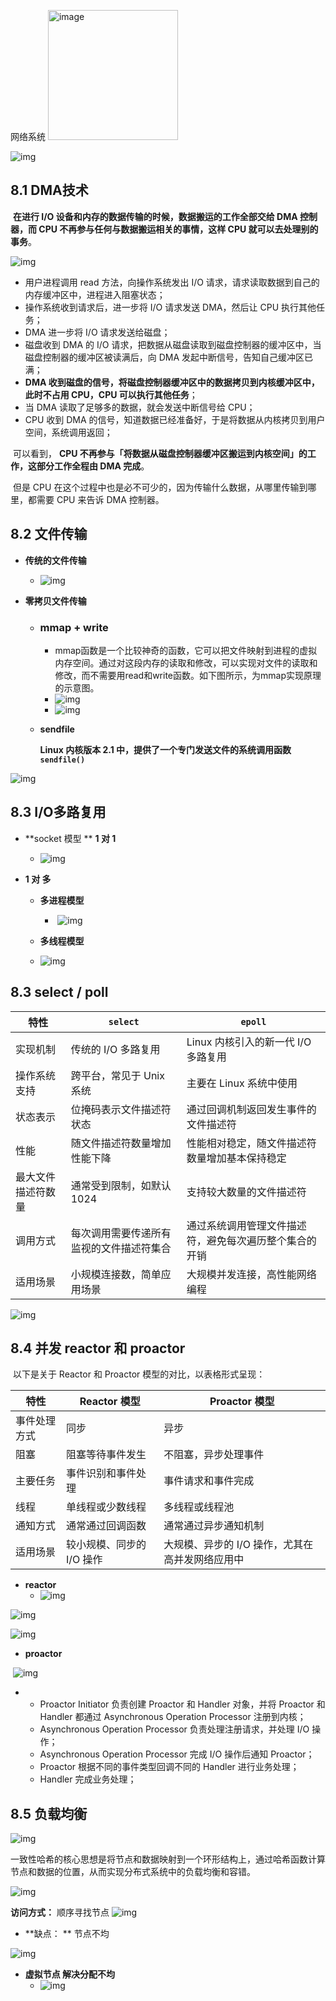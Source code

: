 网络系统
<img width="208" alt="image" src="https://github.com/Lxieshan/interView/assets/48934924/fd3f6bad-eeea-4fde-ab43-adaccc610077">

![img](https://cdn.xiaolincoding.com/gh/xiaolincoder/ImageHost2/%E6%93%8D%E4%BD%9C%E7%B3%BB%E7%BB%9F/%E9%9B%B6%E6%8B%B7%E8%B4%9D/%E9%9B%B6%E6%8B%B7%E8%B4%9D%E6%8F%90%E7%BA%B2.png)

## 8.1 DMA技术

​		**在进行 I/O 设备和内存的数据传输的时候，数据搬运的工作全部交给 DMA 控制器，而 CPU 不再参与任何与数据搬运相关的事情，这样 CPU 就可以去处理别的事务**。



![img](./%E7%BD%91%E7%BB%9C%E7%B3%BB%E7%BB%9F.assets/DRM%20I_O%20%E8%BF%87%E7%A8%8B.png)

- 用户进程调用 read 方法，向操作系统发出 I/O 请求，请求读取数据到自己的内存缓冲区中，进程进入阻塞状态；
- 操作系统收到请求后，进一步将 I/O 请求发送 DMA，然后让 CPU 执行其他任务；
- DMA 进一步将 I/O 请求发送给磁盘；
- 磁盘收到 DMA 的 I/O 请求，把数据从磁盘读取到磁盘控制器的缓冲区中，当磁盘控制器的缓冲区被读满后，向 DMA 发起中断信号，告知自己缓冲区已满；
- **DMA 收到磁盘的信号，将磁盘控制器缓冲区中的数据拷贝到内核缓冲区中，此时不占用 CPU，CPU 可以执行其他任务**；
- 当 DMA 读取了足够多的数据，就会发送中断信号给 CPU；
- CPU 收到 DMA 的信号，知道数据已经准备好，于是将数据从内核拷贝到用户空间，系统调用返回；

​		可以看到， **CPU 不再参与「将数据从磁盘控制器缓冲区搬运到内核空间」的工作，这部分工作全程由 DMA 完成**。

​		但是 CPU 在这个过程中也是必不可少的，因为传输什么数据，从哪里传输到哪里，都需要 CPU 来告诉 DMA 控制器。

## 8.2 文件传输

- **传统的文件传输**
  - ![img](./%E7%BD%91%E7%BB%9C%E7%B3%BB%E7%BB%9F.assets/%E4%BC%A0%E7%BB%9F%E6%96%87%E4%BB%B6%E4%BC%A0%E8%BE%93.png)

- **零拷贝文件传输**

  - ###  mmap + write

    - mmap函数是一个比较神奇的函数，它可以把文件映射到进程的虚拟内存空间。通过对这段内存的读取和修改，可以实现对文件的读取和修改，而不需要用read和write函数。如下图所示，为mmap实现原理的示意图。
    - ![img](./%E7%BD%91%E7%BB%9C%E7%B3%BB%E7%BB%9F.assets/watermark,type_ZmFuZ3poZW5naGVpdGk,shadow_10,text_aHR0cHM6Ly9ibG9nLmNzZG4ubmV0L2Jobml1bmFu,size_16,color_FFFFFF,t_70.png)
    - ![img](./%E7%BD%91%E7%BB%9C%E7%B3%BB%E7%BB%9F.assets/mmap%20%252B%20write%20%E9%9B%B6%E6%8B%B7%E8%B4%9D.png)

  - **sendfile**

    **Linux 内核版本 2.1 中，提供了一个专门发送文件的系统调用函数 `sendfile()`**

![img](./%E7%BD%91%E7%BB%9C%E7%B3%BB%E7%BB%9F.assets/senfile-3%E6%AC%A1%E6%8B%B7%E8%B4%9D.png)

## 8.3 I/O多路复用

- **socket 模型 **  **1 对 1**
  - ![img](./%E7%BD%91%E7%BB%9C%E7%B3%BB%E7%BB%9F.assets/tcp_socket.png)

- **1 对 多**

  - **多进程模型**
    - ​	![img](./%E7%BD%91%E7%BB%9C%E7%B3%BB%E7%BB%9F.assets/%E5%A4%9A%E8%BF%9B%E7%A8%8B.png)

  -  **多线程模型**
    - ![img](./%E7%BD%91%E7%BB%9C%E7%B3%BB%E7%BB%9F.assets/%E7%BA%BF%E7%A8%8B%E6%B1%A0.png)

## 8.3 select / poll



| 特性               | `select`                                 | `epoll`                                                |
| ------------------ | ---------------------------------------- | ------------------------------------------------------ |
| 实现机制           | 传统的 I/O 多路复用                      | Linux 内核引入的新一代 I/O 多路复用                    |
| 操作系统支持       | 跨平台，常见于 Unix 系统                 | 主要在 Linux 系统中使用                                |
| 状态表示           | 位掩码表示文件描述符状态                 | 通过回调机制返回发生事件的文件描述符                   |
| 性能               | 随文件描述符数量增加性能下降             | 性能相对稳定，随文件描述符数量增加基本保持稳定         |
| 最大文件描述符数量 | 通常受到限制，如默认 1024                | 支持较大数量的文件描述符                               |
| 调用方式           | 每次调用需要传递所有监视的文件描述符集合 | 通过系统调用管理文件描述符，避免每次遍历整个集合的开销 |
| 适用场景           | 小规模连接数，简单应用场景               | 大规模并发连接，高性能网络编程                         |

![img](./%E7%BD%91%E7%BB%9C%E7%B3%BB%E7%BB%9F.assets/epoll.png)

## 8.4 并发 reactor 和 proactor

​		以下是关于 Reactor 和 Proactor 模型的对比，以表格形式呈现：

| 特性         | Reactor 模型              | Proactor 模型                                   |
| ------------ | ------------------------- | ----------------------------------------------- |
| 事件处理方式 | 同步                      | 异步                                            |
| 阻塞         | 阻塞等待事件发生          | 不阻塞，异步处理事件                            |
| 主要任务     | 事件识别和事件处理        | 事件请求和事件完成                              |
| 线程         | 单线程或少数线程          | 多线程或线程池                                  |
| 通知方式     | 通常通过回调函数          | 通常通过异步通知机制                            |
| 适用场景     | 较小规模、同步的 I/O 操作 | 大规模、异步的 I/O 操作，尤其在高并发网络应用中 |

- **reactor**
  - ![img](./%E7%BD%91%E7%BB%9C%E7%B3%BB%E7%BB%9F.assets/%E5%8D%95Reactor%E5%8D%95%E8%BF%9B%E7%A8%8B.png)

![img](./%E7%BD%91%E7%BB%9C%E7%B3%BB%E7%BB%9F.assets/%E5%8D%95Reactor%E5%A4%9A%E7%BA%BF%E7%A8%8B.png)

![img](./%E7%BD%91%E7%BB%9C%E7%B3%BB%E7%BB%9F.assets/%E4%B8%BB%E4%BB%8EReactor%E5%A4%9A%E7%BA%BF%E7%A8%8B.png)

- **proactor**

​	![img](https://cdn.xiaolincoding.com/gh/xiaolincoder/ImageHost4@main/%E6%93%8D%E4%BD%9C%E7%B3%BB%E7%BB%9F/Reactor/Proactor.png)

- 
  - Proactor Initiator 负责创建 Proactor 和 Handler 对象，并将 Proactor 和 Handler 都通过 Asynchronous Operation Processor 注册到内核；
  - Asynchronous Operation Processor 负责处理注册请求，并处理 I/O 操作；
  - Asynchronous Operation Processor 完成 I/O 操作后通知 Proactor；
  - Proactor 根据不同的事件类型回调不同的 Handler 进行业务处理；
  - Handler 完成业务处理；

## 8.5 负载均衡

![img](./%E7%BD%91%E7%BB%9C%E7%B3%BB%E7%BB%9F.assets/d3279ad754257977f98e702cb156e9cf.png)

​		一致性哈希的核心思想是将节点和数据映射到一个环形结构上，通过哈希函数计算节点和数据的位置，从而实现分布式系统中的负载均衡和容错。

![img](./%E7%BD%91%E7%BB%9C%E7%B3%BB%E7%BB%9F.assets/0ea3960fef48d4cbaeb4bec4345301e7.png)

**访问方式：** 顺序寻找节点
	![img](./%E7%BD%91%E7%BB%9C%E7%B3%BB%E7%BB%9F.assets/30c2c70721c12f9c140358fbdc5f2282.png)

- **缺点： ** 节点不均

![img](./%E7%BD%91%E7%BB%9C%E7%B3%BB%E7%BB%9F.assets/d528bae6fcec2357ba2eb8f324ad9fd5.png)

- **虚拟节点 解决分配不均**
  - ![img](./%E7%BD%91%E7%BB%9C%E7%B3%BB%E7%BB%9F.assets/dbb57b8d6071d011d05eeadd93269e13.png)
